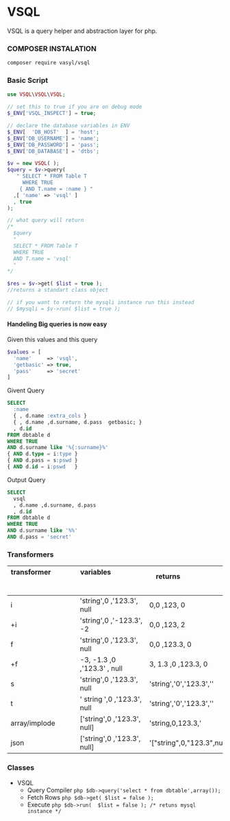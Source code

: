 # VSQL

VSQL is a query helper and abstraction layer for php.

### COMPOSER INSTALATION
```sh
composer require vasyl/vsql
```

### Basic Script

````php
use VSQL\VSQL\VSQL;

// set this to true if you are on debug mode
$_ENV['VSQL_INSPECT'] = true;

// declare the database variables in ENV
$_ENV[  'DB_HOST'  ] = 'host';
$_ENV['DB_USERNAME'] = 'name';
$_ENV['DB_PASSWORD'] = 'pass';
$_ENV['DB_DATABASE'] = 'dtbs';

$v = new VSQL( );
$query = $v->query(
   " SELECT * FROM Table T
     WHERE TRUE
    { AND T.name = :name } "
  ,[ 'name' => 'vsql' ]
  , true  
);

// what query will return
/*
  $query
  "
  SELECT * FROM Table T
  WHERE TRUE
  AND T.name = 'vsql'
  "
*/

$res = $v->get( $list = true );
//returns a standart class object

// if you want to return the mysqli instance run this instead
// $mysqli = $v->run( $list = true );

````

#### Handeling Big queries is now easy

Given this values and this query
````php
$values = [
  'name'     => 'vsql',
  'getbasic' => true,
  'pass'     => 'secret'
]
````

Givent Query
````sql
SELECT
  :name
  { , d.name :extra_cols }
  { , d.name ,d.surname, d.pass  getbasic; }
  , d.id
FROM dbtable d
WHERE TRUE
AND d.surname like '%{:surname}%'
{ AND d.type = i:type }
{ AND d.pass = s:pswd }
{ AND d.id = i:pswd   }
````

Output Query
````sql
SELECT
  vsql
  , d.name ,d.surname, d.pass
  , d.id
FROM dbtable d
WHERE TRUE
AND d.surname like '%%'
AND d.pass = 'secret'
````

### Transformers

|   transformer &nbsp; &nbsp; &nbsp; &nbsp; &nbsp; &nbsp; &nbsp; &nbsp; &nbsp; &nbsp; &nbsp; &nbsp; &nbsp;&nbsp;&nbsp;&nbsp;&nbsp;&nbsp;&nbsp;&nbsp;&nbsp;&nbsp;&nbsp;&nbsp;&nbsp;&nbsp;&nbsp;&nbsp;&nbsp;&nbsp;&nbsp;&nbsp;&nbsp;&nbsp;&nbsp;&nbsp;&nbsp;&nbsp;&nbsp;&nbsp;&nbsp;&nbsp;&nbsp;&nbsp;&nbsp;&nbsp; |variables&nbsp; &nbsp; &nbsp; &nbsp; &nbsp; &nbsp; &nbsp; &nbsp; &nbsp; &nbsp; &nbsp; &nbsp; &nbsp;&nbsp;&nbsp;&nbsp;&nbsp;&nbsp;&nbsp;&nbsp;&nbsp;&nbsp;&nbsp;&nbsp;&nbsp;&nbsp;&nbsp;&nbsp;&nbsp;&nbsp;&nbsp;&nbsp;&nbsp;&nbsp;&nbsp;&nbsp;&nbsp;&nbsp;&nbsp;&nbsp;&nbsp;&nbsp;&nbsp;&nbsp;&nbsp;&nbsp;|returns   &nbsp; &nbsp; &nbsp; &nbsp; &nbsp; &nbsp; &nbsp; &nbsp; &nbsp; &nbsp; &nbsp; &nbsp; &nbsp;&nbsp;&nbsp;&nbsp;&nbsp;&nbsp;&nbsp;&nbsp;&nbsp;&nbsp;&nbsp;&nbsp;&nbsp;&nbsp;&nbsp;&nbsp;&nbsp;&nbsp;&nbsp;&nbsp;&nbsp;&nbsp;&nbsp;&nbsp;&nbsp;&nbsp;&nbsp;&nbsp;&nbsp;&nbsp;&nbsp;&nbsp;&nbsp;&nbsp;                     |
|----------------|-------------------------------|-------------------------------|
|       i        |    'string',0 ,'123.3', null  |    0,0 ,123,   0              |
|      +i        |    'string',0 ,'-123.3', -2   |    0,0 ,123, 2                |
|       f        |    'string',0 ,'123.3', null  |    0,0 ,123.3, 0              |
|      +f        | -3, -1.3  ,0 ,'123.3' , null  |   3, 1.3 ,0 ,123.3, 0         |
|       s        |    'string',0 ,'123.3', null  |    'string','0','123.3',''    |
|       t        | '  string  ',0 ,'123.3', null |    'string','0','123.3',''    |
| array/implode  |  ['string',0 ,'123.3', null]  |    'string,0,123.3,'          |
|      json      |  ['string',0 ,'123.3', null]  |'[\"string\",0,\"123.3\",null]'|


### Classes
- VSQL
  - Query Compiler ```php $db->query('select * from dbtable',array()); ```
  - Fetch Rows ```php $db->get( $list = false ); ```
  - Execute ```php $db->run(  $list = false ); /* retuns mysql instance */```
